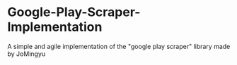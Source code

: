 # Google-Play-Scraper-Implementation
A simple and agile implementation of the "google play scraper" library made by JoMingyu
